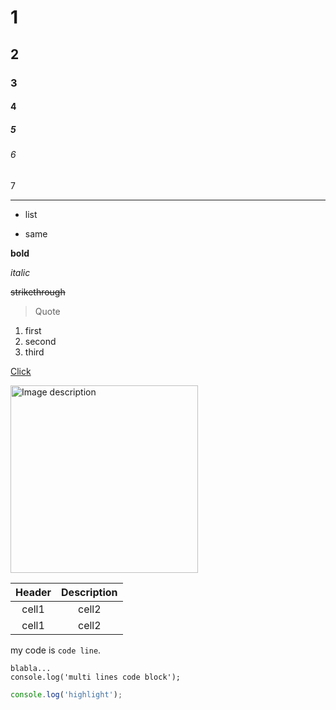 # 1

## 2

### 3

#### 4

##### 5

###### 6

7

<!-- Line -->

---

- list

* same

**bold**

_italic_

~~strikethrough~~

> Quote

1. first
2. second
3. third

[Click](http://www.longforyoustudio.com)

<img alt="Image description" width="300px" src="https://longforyoustudio.s3.ap-northeast-2.amazonaws.com/information/background-video.mp4" />

| Header | Description |
| :----: | :---------: |
| cell1  |    cell2    |
| cell1  |    cell2    |

<!-- 콜론(:)으로 테이블 정렬조절 -->

my code is `code line`.

```
blabla...
console.log('multi lines code block');
```

```ts
console.log('highlight');
```

